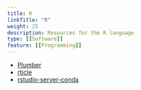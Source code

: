 ```yaml
---
title: R
linkTitle: "R"
weight: 25
description: Resources for the R language
type: [[Software]]
feature: [[Programming]]
---
```


* [Plumber](https://github.com/rstudio/plumber)
* [rticle](https://github.com/rstudio/rticles)
* [rstudio-server-conda](https://github.com/grst/rstudio-server-conda)
